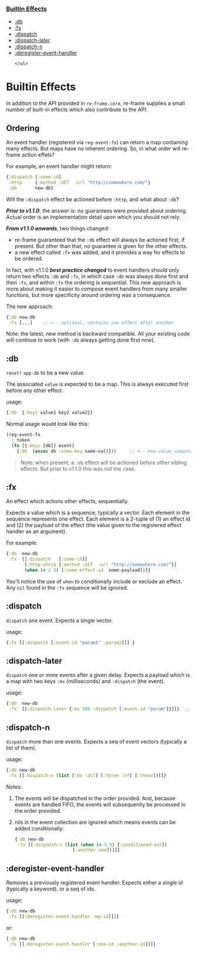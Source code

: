 
<div class="sidebar secondary" style="width: 218px; left: 161px;">
    <h3 class="current">
        <a href="api-builtin-effects.html#top">
            <span class="inner">Builtin Effects</span>
        </a>
    </h3>
    <ul>
        <li class="depth-1">
            <a href="api-builtin-effects.html#db">
                <div class="inner">
                    <span>:db</span>
                </div>
            </a>
        </li>    
        <li class="depth-1">
            <a href="api-builtin-effects.html#fx">
                <div class="inner">
                    <span>:fx</span>
                </div>
            </a>
        </li>
        <li class="depth-1">
            <a href="api-builtin-effects.html#dispatch">
                <div class="inner">
                    <span>:dispatch</span>
                </div>
            </a>
        </li>
        <li class="depth-1">
            <a href="api-builtin-effects.html#dispatch-later">
                <div class="inner">
                    <span>:dispatch-later</span>
                </div>
            </a>
        </li>
        <li class="depth-1">
            <a href="api-builtin-effects.html#dispatch-n">
                <div class="inner">
                    <span>:dispatch-n</span>
                </div>
            </a>
        </li>
        <li class="depth-1">
            <a href="api-builtin-effects.html#deregister-event-handler">
                <div class="inner">
                    <span>:deregister-event-handler</span>
                </div>
            </a>
        </li>
                            
    </ul>
</div>


# Builtin Effects

In addition to the API provided in `re-frame.core`, re-frame supplies a small number of 
built-in effects which also contribute to the API.

## Ordering

An event handler (registered via `reg-event-fx`) can return a map containing many effects. But maps have no inherent ordering. So, in what order will re-frame action effets?

For example, an event handler might return:
```clj 
{:dispatch [:some-id]
 :http     {:method :GET  :url "http://somewhere.com/"}
 :db       new-db}
``` 
Will the `:dispatch` effect be actioned before `:http`, and what about `:db`?

***Prior to v1.1.0***, the answer is: no guarantees were provided about ordering. Actual order is an implementation detail upon which you should not rely.

***From v1.1.0 onwards***, two things changed:

  - re-frame guaranteed that the `:db` effect will always be actioned first, if present. But other than that, no guarantee is given for the other effects.
  - a new effect called `:fx` was added, and it provides a way for effects to be ordered.

In fact, with v1.1.0 ***best practice changed*** to event handlers should only return two effects `:db` and `:fx`, in which case `:db` was always done first and then `:fx`, and within `:fx` the ordering is sequential. This new approach is more about making it easier to compose event handlers from many smaller functions, but more specificity around ordering was  a consequence. 

The new approach:
```clj
{:db new-db 
 :fx [...]    ;; <-- optional, contains one effect after another
```

Note: the latest, new method is backward compatible. All your existing code will continue to work (with `:db` always getting done first now).

## <a name="db"></a> :db

`reset!` `app-db` to be a new value. 

The associated `value` is expected to be a map. This is always
executed first before any other effect.

usage:
```clojure
{:db  {:key1 value1 key2 value2}}   
```

Normal usage would look like this: 
```clojure
(reg-event-fx
  : token 
  (fn [{:keys [db]} event]
    {:db  (assoc db :some-key some-val)}))     ;; <-- new value computed
```

> Note: when present, a `:db` effect will be actioned before other sibling effects. But prior to v1.1.0 this was not the case.

## <a name="fx"></a> :fx

An effect which actions other effects, sequentially. 

Expects a value which is a sequence, typically a vector. Each element in the sequence represents one effect. Each element is a 2-tuple of (1) an effect id and (2) the payload of the effect (the value given to the registered effect handler as an argument). 

For example:
```clj
{:db  new-db 
 :fx  [[:dispatch   [:some-id]]
       [:http-xhrio {:method :GET  :url "http://somewhere.com/"}]
       (when (> 2 3) [:some-effect-id  some-payload])]}
```

You'll notice the use of `when` to conditionally include or exclude an effect. Any `nil` found in the `:fx` sequence will be ignored. 


## <a name="dispatch"></a> :dispatch

`dispatch` one event. Expects a single vector.

usage:
```clojure
{:fx [[:dispatch [:event-id "param1" :param2]]] }
```

## <a name="dispatch-later"></a> :dispatch-later

`dispatch` one or more events after a given delay. Expects a payload which is a 
map with two keys `:ms` (milliseconds) and `:dispatch` (the event).

usage:
```clj
{:db  new-db 
 :fx  [[:dispatch-later {:ms 200 :dispatch [:event-id "param"]}]]}  ;; dispatch in 200ms
```
   
## <a name="dispatch-n"></a> :dispatch-n

`dispatch` more than one events. Expects a seq of event vectors (typically a list of them). 

usage:
```clojure
{:db new-db
 :fx [[:dispatch-n (list [:do :all] [:three :of] [:these])]]}
```

Notes:

  1. The events will be dispatched in the order provided. And, because events are handled FIFO, the events will subsequently be processed in the order provided.
  2. nils in the event collection are ignored which means events can be added
conditionally:

     ```clojure
     {:db new-db
      :fx [[:dispatch-n (list (when (> 3 5) [:conditioned-out])
                           [:another-one])]]}
     ```

## <a name="deregister-event-handler"></a> :deregister-event-handler

Removes a previously registered event handler. Expects either a single id
(typically a keyword), or a seq of ids.

usage:
```clojure
{:db new-db
 :fx [[:deregister-event-handler :my-id]])}
```

or:
```clojure
{:db new-db
 :fx [[:deregister-event-handler [:one-id :another-id]]]}
```
